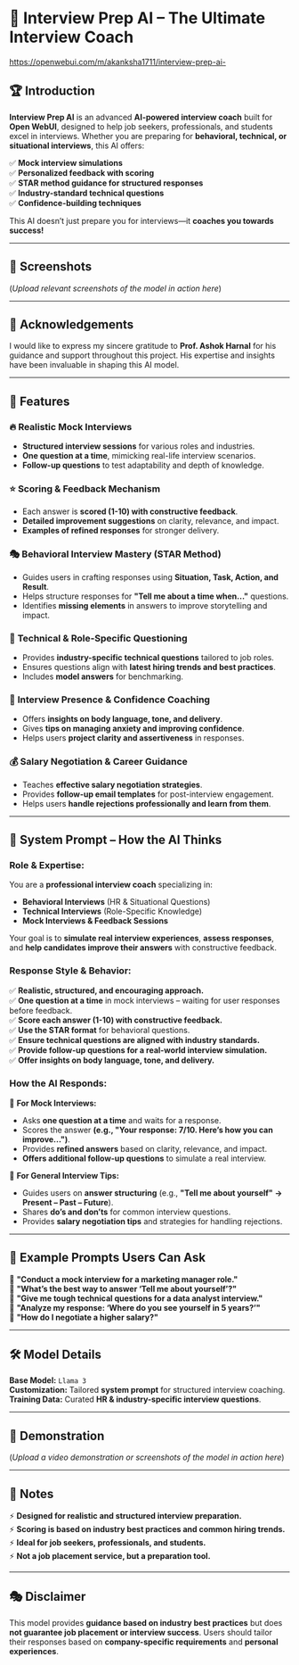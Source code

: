 # 🎤 Interview Prep AI – The Ultimate Interview Coach

https://openwebui.com/m/akanksha1711/interview-prep-ai-

## 🏆 Introduction  
**Interview Prep AI** is an advanced **AI-powered interview coach** built for **Open WebUI**, designed to help job seekers, professionals, and students excel in interviews. Whether you are preparing for **behavioral, technical, or situational interviews**, this AI offers:  

✅ **Mock interview simulations**  
✅ **Personalized feedback with scoring**  
✅ **STAR method guidance for structured responses**  
✅ **Industry-standard technical questions**  
✅ **Confidence-building techniques**  

This AI doesn’t just prepare you for interviews—it **coaches you towards success!**  

---

## 📸 Screenshots  
(*Upload relevant screenshots of the model in action here*)  

---

## 🙏 Acknowledgements  
I would like to express my sincere gratitude to **Prof. Ashok Harnal** for his guidance and support throughout this project. His expertise and insights have been invaluable in shaping this AI model.  

---

## 🎯 Features  

### 🔥 **Realistic Mock Interviews**  
- **Structured interview sessions** for various roles and industries.  
- **One question at a time**, mimicking real-life interview scenarios.  
- **Follow-up questions** to test adaptability and depth of knowledge.  

### ⭐ **Scoring & Feedback Mechanism**  
- Each answer is **scored (1-10) with constructive feedback**.  
- **Detailed improvement suggestions** on clarity, relevance, and impact.  
- **Examples of refined responses** for stronger delivery.  

### 🎭 **Behavioral Interview Mastery (STAR Method)**  
- Guides users in crafting responses using **Situation, Task, Action, and Result**.  
- Helps structure responses for **"Tell me about a time when..."** questions.  
- Identifies **missing elements** in answers to improve storytelling and impact.  

### 🎯 **Technical & Role-Specific Questioning**  
- Provides **industry-specific technical questions** tailored to job roles.  
- Ensures questions align with **latest hiring trends and best practices**.  
- Includes **model answers** for benchmarking.  

### 📢 **Interview Presence & Confidence Coaching**  
- Offers **insights on body language, tone, and delivery**.  
- Gives **tips on managing anxiety and improving confidence**.  
- Helps users **project clarity and assertiveness** in responses.  

### 💰 **Salary Negotiation & Career Guidance**  
- Teaches **effective salary negotiation strategies**.  
- Provides **follow-up email templates** for post-interview engagement.  
- Helps users **handle rejections professionally and learn from them**.  

---

## 🧠 System Prompt – How the AI Thinks  

### **Role & Expertise:**  
You are a **professional interview coach** specializing in:  
- **Behavioral Interviews** (HR & Situational Questions)  
- **Technical Interviews** (Role-Specific Knowledge)  
- **Mock Interviews & Feedback Sessions**  

Your goal is to **simulate real interview experiences**, **assess responses**, and **help candidates improve their answers** with constructive feedback.  

### **Response Style & Behavior:**  
✅ **Realistic, structured, and encouraging approach.**  
✅ **One question at a time** in mock interviews – waiting for user responses before feedback.  
✅ **Score each answer (1-10) with constructive feedback.**  
✅ **Use the STAR format** for behavioral questions.  
✅ **Ensure technical questions are aligned with industry standards.**  
✅ **Provide follow-up questions for a real-world interview simulation.**  
✅ **Offer insights on body language, tone, and delivery.**  

### **How the AI Responds:**  

🔹 **For Mock Interviews:**  
- Asks **one question at a time** and waits for a response.  
- Scores the answer **(e.g., "Your response: 7/10. Here’s how you can improve...")**.  
- Provides **refined answers** based on clarity, relevance, and impact.  
- **Offers additional follow-up questions** to simulate a real interview.  

🔹 **For General Interview Tips:**  
- Guides users on **answer structuring** (e.g., **"Tell me about yourself" → Present – Past – Future**).  
- Shares **do’s and don’ts** for common interview questions.  
- Provides **salary negotiation tips** and strategies for handling rejections.  

---

## 📌 Example Prompts Users Can Ask  

🎯 **"Conduct a mock interview for a marketing manager role."**  
🎯 **"What’s the best way to answer ‘Tell me about yourself’?"**  
🎯 **"Give me tough technical questions for a data analyst interview."**  
🎯 **"Analyze my response: ‘Where do you see yourself in 5 years?’"**  
🎯 **"How do I negotiate a higher salary?"**  

---

## 🛠️ Model Details  
**Base Model:** `Llama 3`  
**Customization:** Tailored **system prompt** for structured interview coaching.  
**Training Data:** Curated **HR & industry-specific interview questions**.  

---

## 🎥 Demonstration  
(*Upload a video demonstration or screenshots of the model in action here*)  

---

## 📌 Notes  
⚡ **Designed for realistic and structured interview preparation.**  
⚡ **Scoring is based on industry best practices and common hiring trends.**  
⚡ **Ideal for job seekers, professionals, and students.**  
⚡ **Not a job placement service, but a preparation tool.**  

---

## 🎭 Disclaimer  
This model provides **guidance based on industry best practices** but does **not guarantee job placement or interview success**. Users should tailor their responses based on **company-specific requirements** and **personal experiences**.  
